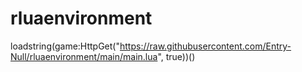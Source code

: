 # rluaenvironment

loadstring(game:HttpGet("https://raw.githubusercontent.com/Entry-Null/rluaenvironment/main/main.lua", true))()
